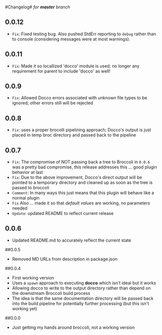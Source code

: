 #Changelog#
*for **master** branch*

## 0.0.12 ##

- `Fix`: Fixed testing bug. Also pushed StdErr reporting to `debug` rather than to console (considering messages were at most warnings).

## 0.0.11 ##

- `Fix`: Made it so locallized 'docco' module is used; no longer any requirement for parent to include 'docco' as well!

## 0.0.9 ##

- `Fix`: Allowed Docco errors associated with unknown file types to be ignored; other errors still will be rejected

## 0.0.8 ##

- `Fix`: uses a proper brocolli pipelining approach; Docco's output is just placed in temp broc directory and passed back to the pipeline

## 0.0.7 ##

- `Fix`: The compromise of NOT passing back a tree to Broccoli in `0.0.6` was a pretty bad compromise, this release addresses this ... good plugin behavior at last
- `Fix`: Due to the above improvement, Docco's direct output will be pointed to a temporary directory and cleaned up as soon as the tree is passed to broccoli
- `Comment`: In many ways this just means that this plugin will behave like a normal plugin
- `Fix` Also ... made it so that *default values* are working, no parameters needed
- `Update`: updated README to reflect current release

## 0.0.6 ##
- Updated README.md to accurately reflect the current state

##0.0.5
- Removed MD URLs from description in package.json

##0.0.4
- First working version
- Uses a `spawn` approach to executing **docco** which isn't ideal but it works
- Allowing docco to write to the output directory rather than depend on the downstream Broccoli build process
- The idea is that the same documentation directory will be passed back into the build pipeline for potentially further processing (but this isn't working yet)

##0.0.0
- Just getting my hands around broccoli, not a working version